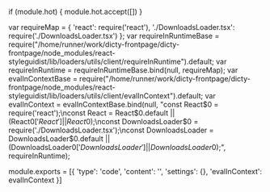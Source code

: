 
if (module.hot) {
	module.hot.accept([])
}

var requireMap = {
    'react': require('react'),
    './DownloadsLoader.tsx': require('./DownloadsLoader.tsx')
};
var requireInRuntimeBase = require("/home/runner/work/dicty-frontpage/dicty-frontpage/node_modules/react-styleguidist/lib/loaders/utils/client/requireInRuntime").default;
var requireInRuntime = requireInRuntimeBase.bind(null, requireMap);
var evalInContextBase = require("/home/runner/work/dicty-frontpage/dicty-frontpage/node_modules/react-styleguidist/lib/loaders/utils/client/evalInContext").default;
var evalInContext = evalInContextBase.bind(null, "const React$0 = require('react');\nconst React = React$0.default || (React$0['React'] || React$0);\nconst DownloadsLoader$0 = require('./DownloadsLoader.tsx');\nconst DownloadsLoader = DownloadsLoader$0.default || (DownloadsLoader$0['DownloadsLoader'] || DownloadsLoader$0);", requireInRuntime);

module.exports = [{
        'type': 'code',
        'content': '<DownloadsLoader />',
        'settings': {},
        'evalInContext': evalInContext
    }]
	